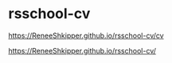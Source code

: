 # rsschool-cv

https://ReneeShkipper.github.io/rsschool-cv/cv

https://ReneeShkipper.github.io/rsschool-cv/
